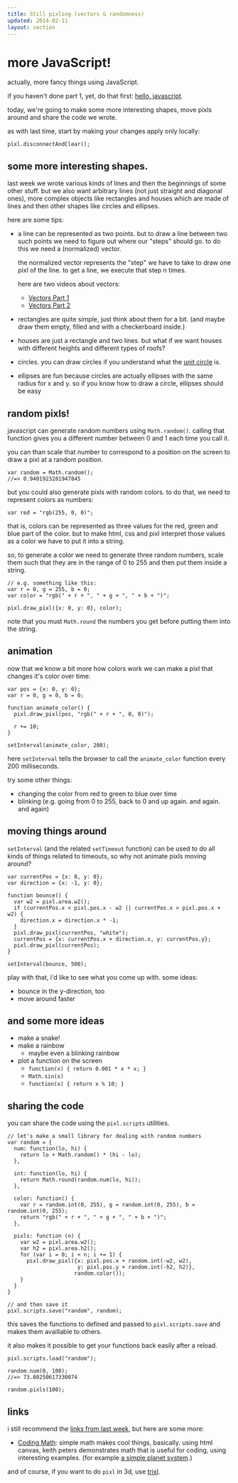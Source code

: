 ```yaml
---
title: Still pixling (vectors & randomness)
updated: 2014-02-11
layout: section
---
```


# more JavaScript!

actually, more fancy things using JavaScript.

if you haven't done part 1, yet, do that first: [hello, javascript](2014-01-28-hello-javascript.md).

today, we're going to make some more interesting shapes, move pixls
around and share the code we wrote.

as with last time, start by making your changes apply only locally:

    pixl.disconnectAndClear();

## some more interesting shapes.

last week we wrote various kinds of lines and then the beginnings of some
other stuff. but we also want arbitrary lines (not just straight and diagonal
ones), more complex objects like rectangles and houses which are made of
lines and then other shapes like circles and ellipses.

here are some tips:

* a line can be represented as two points. but to draw a line between two such
    points we need to figure out where our "steps" should go. to do this we
    need a (normalized) vector.

    the normalized vector represents the "step" we have to take to draw
    one pixl of the line. to get a line, we execute that step n times.

    here are two videos about vectors:

    - [Vectors Part 1](http://www.youtube.com/watch?v=DfGOw8_ZaBA)
    - [Vectors Part 2](http://www.youtube.com/watch?v=zYOGtlY6xaM)
* rectangles are quite simple, just think about them for a bit. (and maybe
    draw them empty, filled and with a checkerboard inside.)
* houses are just a rectangle and two lines. but what if we want houses with
    different heights and different types of roofs?
* circles. you can draw circles if you understand what the [unit circle](https://en.wikipedia.org/wiki/Unit_circle)
    is.
* ellipses are fun because circles are actually ellipses with the same radius
    for x and y. so if you know how to draw a  circle, ellipses should be
    easy

## random pixls!

javascript can generate random numbers using `Math.random()`. calling that
function gives you a different number between 0 and 1 each time you call it.

you can than scale that number to correspond to a position on the screen to
draw a pixl at a random position.

    var random = Math.random();
    //=> 0.9401923281947845

but you could also generate pixls with random colors. to do that, we need
to represent colors as numbers:

    var red = "rgb(255, 0, 0)";

that is, colors can be represented as three values for the red, green and
blue part of the color. but to make html, css and pixl interpret those values
as a color we have to put it into a string.

so, to generate a color we need to generate three random numbers, scale them
such that they are in the range of 0 to 255 and then put them inside a string.

    // e.g. something like this:
    var r = 0, g = 255, b = 0;
    var color = "rgb(" + r + ", " + g + ", " + b + ")";

    pixl.draw_pixl({x: 0, y: 0}, color);

note that you must `Math.round` the numbers you get before putting them into
the string.

## animation

now that we know a bit more how colors work we can make a pixl that changes it's
color over time:

    var pos = {x: 0, y: 0};
    var r = 0, g = 0, b = 0;

    function animate_color() {
      pixl.draw_pixl(pos, "rgb(" + r + ", 0, 0)");

      r += 10;
    }

    setInterval(animate_color, 200);

here `setInterval` tells the browser to call the `animate_color` function every
200 milliseconds.

try some other things:

* changing the color from red to green to blue over time
* blinking (e.g. going from 0 to 255, back to 0 and up again. and again. and again)

## moving things around

`setInterval` (and the related `setTimeout` function) can be used to do all kinds of
things related to timeouts, so why not animate pixls moving around?

    var currentPos = {x: 0, y: 0};
    var direction = {x: -1, y: 0};

    function bounce() {
      var w2 = pixl.area.w2();
      if (currentPos.x < pixl.pos.x - w2 || currentPos.x > pixl.pos.x + w2) {
        direction.x = direction.x * -1;
      }
      pixl.draw_pixl(currentPos, "white");
      currentPos = {x: currentPos.x + direction.x, y: currentPos.y};
      pixl.draw_pixl(currentPos);
    }

    setInterval(bounce, 500);

play with that, i'd like to see what you come up with. some ideas:

* bounce in the y-direction, too
* move around faster

## and some more ideas

* make a snake!
* make a rainbow
    - maybe even a blinking rainbow
* plot a function on the screen
    - `function(x) { return 0.001 * x * x; }`
    - `Math.sin(x)`
    - `function(x) { return x % 10; }`

## sharing the code

you can share the code using the `pixl.scripts` utilities.

    // let's make a small library for dealing with random numbers
    var random = {
      num: function(lo, hi) {
        return lo + Math.random() * (hi - lo);
      },

      int: function(lo, hi) {
        return Math.round(random.num(lo, hi));
      },

      color: function() {
        var r = random.int(0, 255), g = random.int(0, 255), b = random.int(0, 255);
        return "rgb(" + r + ", " + g + ", " + b + ")";
      },

      pixls: function (n) {
        var w2 = pixl.area.w2();
        var h2 = pixl.area.h2();
        for (var i = 0; i < n; i += 1) {
          pixl.draw_pixl({x: pixl.pos.x + random.int(-w2, w2),
                          y: pixl.pos.y + random.int(-h2, h2)},
                         random.color());
        }
      }
    }

    // and then save it
    pixl.scripts.save("random", random);

this saves the functions to defined and passed to `pixl.scripts.save` and
makes them availlable to others.

it also makes it possible to get your functions back easily after a reload.

    pixl.scripts.load("random");

    random.num(0, 100);
    //=> 73.80250617330074

    random.pixls(100);

## links

i still recommend the [links from last week](2014-01-28-hello-javascript.md#phew), but
here are some more:

* [Coding Math](http://youtube.com/user/CodingMath/videos): simple math makes cool things,
    basically. using html canvas, keith peters demonstrates math that is useful for coding,
    using interesting examples. (for example [a simple planet system](http://www.youtube.com/watch?v=EhDtJxX0sCA).)

and of course, if you want to do `pixl` in 3d, use [trixl](http://pixl.papill0n.org/3).
